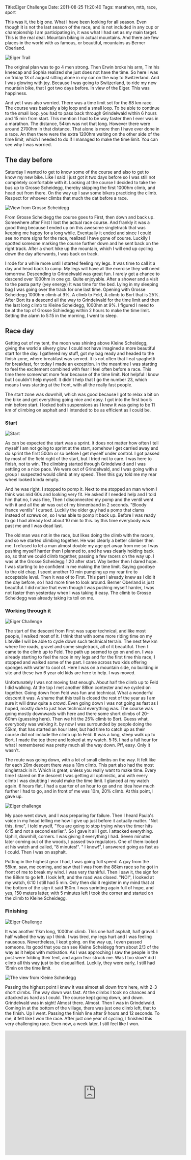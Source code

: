 Title:Eiger Challenge
Date: 2011-08-25 11:20:40
Tags: marathon, mtb, race, sport

This was it, the big one. What I have been looking for all season. Even though
it is not the last season of the race, and is not included in any cup or
championship I am participating in, it was what I had set as my main target.
This is the real deal. Mountain biking in actual mountains. And there are few
places in the world with as famous, or beautiful, mountains as Berner
Oberland.

![Eiger Trail](/static/images/eigertrail.jpg)

The original plan was to go 4 men strong. Then Erwin broke his arm, Tim his
kneecap and Sophia realized she just does not have the time. So here I was on
friday 13 of august sitting alone in my car on the way to Switzerland. And I
was glowing with joy. Because I was going to Switzerland, to ride my new
mountain bike, that I got two days before. In view of the Eiger. This was
happiness.

And yet I was also worried. There was a time limit set for the 88 km race. The
course was basically a big loop and a small loop. To be able to continue to
the small loop, you had to pass back through Grindelwald within 6 hours and 15
min from start. This mention I had to be way faster then I ever was in a
marathon. The distance, 54km was not that long. However there were around
2700hm in that distance. That alone is more then I have ever done in a race.
An then there were the extra 1200hm waiting on the other side of the time
limit, which I needed to do if I managed to make the time limit. You can see
why I was worried.

## The day before

Saturday I wanted to get to know some of the course and also to get to know my
new bike. Like I said I just got it two days before so I was still not
completely comfortable with it. Looking at the course I decided to take the
bus up to Grosse Scheidegg, thereby skipping the first 1000hm climb, and head
out from there. On the way up I saw some bikers practicing the climb. Respect
for whoever climbs that much the dat before a race.

![View from Grosse Scheidegg](/static/images/grossescheidegg.jpg)

From Grosse Scheidegg the course goes to First, then down and back up.
Somewhere after First I lost the actual race course. And frankly it was a good
thing because I ended up on this awesome singletrack that was keeping me happy
for a long while. Eventually it ended and since I could see no more signs for
the race, realized I have gone of course. Luckily I spotted someone marking
the course further down and he sent back on the right track. After a short
hike up the mountain, which I will end up cycling down the day afterwards, I
was back on track.

I rode for a while more until I started feeling my legs. It was time to call
it a day and head back to camp. My legs will have all the exercise they will
need tomorrow. Descending to Grindelwald was great fun. I rarely get a chance
to descend over 1000hm in one go. Quite enjoyable. After a shower and a visit
to the pasta party (yey energy) It was time for the bed. Lying in my sleeping
bag I was going over the track for one last time. Opening with Grosse
Scheidegg 1000hm climb at 9%. A climb to Feld, A climb to Bort that is 25%.
After Bort its a descend all the way to Grindelwald for the time limit and
then the last long climb to Kleine Scheidegg, 1000hm at 9%. I figured I need
to be at the top of Grosse Schiedegg within 2 hours to make the time limit.
Setting the alarm to 5:15 in the morning, I went to sleep.

## Race day

Getting out of my tent, the moon was shining above Kleine Scheidegg, giving
the world a silvery glow. I could not have imagined a more beautiful start for
the day. I gathered my stuff, got my bag ready and headed to the finish zone,
where breakfast was served. It is not often that I eat spaghetti for
breakfast, for today I made an exception. In the meantime I was starting to
feel the excitement combined with fear I feel often before a race. This time
there somewhat more fear because of the time limit. Not helpful I know but I
couldn't help myself. It didn't help that I go the number 23, which means I
was starting at the front, with all the really fast people.

The start zone was downhill, which was good because I got to relax a bit on
the bike and get everything going nice and easy. I got into the first box 5
min before start. I locked both suspensions as I knew it was going to be 11 km
of climbing on asphalt and I intended to be as efficient as I could be.

### Start

![Start](/static/images/eigerchallenge-start.jpg)

As can be expected the start was a sprint. It does not matter how often I tell
myself I am not going to sprint at the start, somehow I get carried away and
do sprint the first 500m or so before I get myself under control. I got passed
by most of the field right of the start, but I tried not to care. I was here
to finish, not to win. The climbing started through Grindelwald and I was
settling on a nice pace. We were out of Grindelwald, and I was going with a
group I suspected would climb at my speed. Then this guy told me my rear wheel
looked kinda empty.

And he was right. I stopped to pomp it. Next to me stopped an man whom I think
was mid 60s and looking very fit. He asked if I needed help and I told him
that no, I was fine, Then I disconnected my pomp and the ventil went with it
and all the air was out of my binnenband in 2 seconds. "Bloody france ventils"
I cursed. Luckily the older guy had a pomp that clams instead of screws on, so
I was able to pomp it back up. Before I was ready to go I had already lost
about 10 min to this. by this time everybody was past me and I was dead last.

The old man was not in the race, but likes doing the climb with the racers,
and so we started climbing together. He was clearly a better climber then me.
I refused to let a man almost double my age get away from me so I was pushing
myself harder then I planned to, and he was clearly holding back so, so that
we could climb together, passing a few racers on the way up. I was at the
Grosse Scheidegg 1:20 after start. Way better then I dared hope. I was
starting to be confident in me making the time limit. Saying goodbye to the
old chap, I spent another 10 min pumping up my rear tire to acceptable level.
Then it was of to First. This part I already knew as I did it the day before,
so I had more time to look around. Berner Oberland is just beautiful. I did
notice that even though I was pushing myself harder, I was not faster then
yesterday when I was taking it easy. The climb to Grosse Scheidegg was already
taking its toll on me.

### Working through it

![Eiger Challenge](/static/images/eigerchallenge-k1.jpg)

The start of the descent from First was super technical, and like most people,
I walked most of it. I think that with some more riding time on my Liteville I
will be able to cycle down such technical terrain. The next few km where fire
roads, gravel and some singletrack, all of it beautiful. Then I came to the
climb up to Feld. The path up seemed to go on and on. I was already starting
to feel the race in my legs and for the first time this race, I stopped and
walked some of the part. I came across two kids offering sponges with water to
cool of. Here I was on a mountain side, no building in site and these two 6
year old kids are here to help. I was moved.

Unfortunately I was not moving fast enough. About half the climb up to Feld I
did walking. At the top I met another 88km contester and we cycled on
together. Going down from Feld was fun and technical. What a wonderful descent
it was. A shame that this trail is closed the rest of the year as I am sure it
will draw quite a crowd. Even going down I was not going as fast as I hoped,
mostly due to just how technical everything was. The course was going mostly
downwards with here and there some short climbs of 20-60hm (guessing here).
Then we hit the 25% climb to Bort. Guess what, everybody was walking it. by
now I was surrounded by people doing the 55km, that has started an hour later,
but had time to catch up as their course did not include the climb up to Feld.
It was a long, steep walk up to Bort. I made the top there and looked at my
watch. 5:15. I had a full hour for what I remembered was pretty much all the
way down. Pff, easy. Only it wasn't.

The route was going down, with a lot of small climbs on the way. It felt like
for each 20m descent there was a 10m climb. This part also had the most
singletrack in it. Which is great, unless you really want to make time. Every
time I stared on the descent I was getting all optimistic, and with every
climb I was doubting I would make the time limit. I glanced at my watch again.
6 hours flat. I had a quarter of an hour to go and no idea how much further I
had to go, and in front of me was 10m, 20% climb. At this point, I gave up.

![Eiger challenge](/static/images/eigerchallenge-k3.jpg)

My pace went down, and I was preparing for failure. Then I heard Paula's voice
in my head telling me how I give up just before it actually matter. "Not this,
time", I told myself, "You are going to stop trying when the timer hits 6:15
and not a second earlier.". So I gave it all I got. I attacked everything.
Uphill, downhill, corners. I was giving it everything I had. Seven minutes
later coming out of the woods, I passed two regulators. One of them looked at
his watch and called, "8 minutes!". " I know!", I answered going as fast as I
could. Then I was on asphalt.

Putting in the highest gear I had, I was going full speed. A guy from the
55km, saw, me coming, and saw that I was from the 88km race so he got in front
of me to break my wind. I was very thankful. Then I saw it, the sign for the
88km to go left. I look left, and the road was closed. "NO!", I looked at my
watch, 6:10 I still had 5 min. Only then did it register in my mind that at
the bottom of the sign it said 150m. I was sprinting again full of hope, and
yes, 150 meters latter, with 5 minutes left I took the corner and started on
the climb to Kleine Scheidegg.

### Finishing

![Eiger Challenge](/static/images/eigerchallenge-k5.jpg)

It was another 11km long, 1000hm climb. This one half asphalt, half gravel. I
half walked the way up I think. I was tired, my legs hurt and I was feeling
nauseous. Nevertheless, I kept going. on the way up, I even passed someone.
Its good that you can see Kleine Scheidegg from about 2/3 of the way as it
helps with motivation. As I was approching I saw the people in the post were
folding their tent, and again fear struck me. Was I too slow? did I climb all
this way just to be disqualified. Luckily, they were early, I still had 15min
on the time limit.

![The view from Kleine Scheidegg](/static/images/view-kleine-sheidegg.jpg)

Passing the highest point I knew it was almost all down from here, with 2-3
short climbs. The way down was fast. At the climbs I took no chances and
attacked as hard as I could. The course kept going down, and down. Grindelwald
was in sight! Almost there. Almost. Then I was in Grindelwald. Coming in at
the bottom of the village, there was just one climb left, that to the finish.
Up I went. Passing the finish line after 9 hours and 12 seconds. To me, it
felt like I won the race. After just one year of cycling, I finished this very
challenging race. Even now, a week later, I still feel like I won.

<iframe height='405' width='590' frameborder='0' allowtransparency='true' scrolling='no' src='http://app.strava.com/runs/1246490/embed/1e039731703e51e157090fbf5c25386c6af74220'></iframe>

